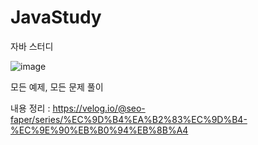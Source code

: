 # JavaStudy
자바 스터디

![image](https://github.com/user-attachments/assets/2dae7ddf-7d79-4bd3-846c-40165ee91201)

모든 예제, 모든 문제 풀이

내용 정리 : https://velog.io/@seo-faper/series/%EC%9D%B4%EA%B2%83%EC%9D%B4-%EC%9E%90%EB%B0%94%EB%8B%A4
